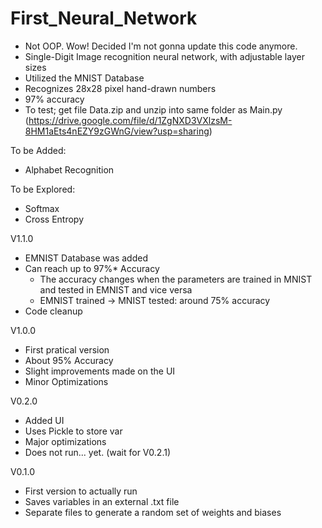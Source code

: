 # First_Neural_Network
- Not OOP. Wow! Decided I'm not gonna update this code anymore.
- Single-Digit Image recognition neural network, with adjustable layer sizes
- Utilized the MNIST Database
- Recognizes 28x28 pixel hand-drawn numbers
- 97% accuracy
- To test; get file Data.zip and unzip into same folder as Main.py 
  (https://drive.google.com/file/d/1ZgNXD3VXlzsM-8HM1aEts4nEZY9zGWnG/view?usp=sharing)

To be Added:
- Alphabet Recognition

To be Explored:
- Softmax
- Cross Entropy

V1.1.0
- EMNIST Database was added
- Can reach up to 97%* Accuracy
  - The accuracy changes when the parameters are trained in MNIST and tested in EMNIST and vice versa
  - EMNIST trained -> MNIST tested: around 75% accuracy
- Code cleanup

V1.0.0
- First pratical version
- About 95% Accuracy
- Slight improvements made on the UI
- Minor Optimizations

V0.2.0
- Added UI
- Uses Pickle to store var
- Major optimizations
- Does not run... yet. (wait for V0.2.1)

V0.1.0
- First version to actually run
- Saves variables in an external .txt file
- Separate files to generate a random set of weights and biases
